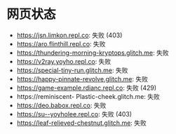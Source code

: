 # 网页状态
- https://jsn.limkon.repl.co: 失败 (403)
- https://aro.flinthill.repl.co: 失败
- https://thundering-morning-kryptops.glitch.me: 失败
- https://v2ray.yoyho.repl.co: 失败
- https://special-tiny-run.glitch.me: 失败
- https://happy-pinnate-revolve.glitch.me: 失败
- https://game-example.rdianc.repl.co: 失败 (429)
- https://reminiscent- Plastic-cheek.glitch.me: 失败
- https://deo.babox.repl.co: 失败
- https://su--yoyholee.repl.co: 失败 (403)
- https://leaf-relieved-chestnut.glitch.me: 失败
